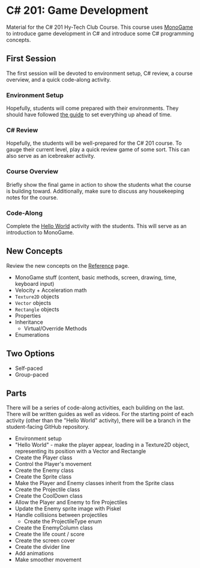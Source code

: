 # <span>C# 201:</span> Game Development
Material for the C# 201 Hy-Tech Club Course. This course uses [MonoGame](https://www.monogame.net/) to introduce game development in C# and introduce some C# programming concepts.

## First Session
The first session will be devoted to environment setup, C# review, a course overview, and a quick code-along activity.

### Environment Setup
Hopefully, students will come prepared with their environments. They should have followed [the guide](EnvironmentSetup.md) to set everything up ahead of time.

### <span>C#</span> Review
Hopefully, the students will be well-prepared for the C# 201 course. To gauge their current level, play a quick review game of some sort. This can also serve as an icebreaker activity.

### Course Overview
Briefly show the final game in action to show the students what the course is building toward. Additionally, make sure to discuss any housekeeping notes for the course.

### Code-Along
Complete the [Hello World](Walkthroughs/Part0HelloWorld.md) activity with the students. This will serve as an introduction to MonoGame.

## New Concepts
Review the new concepts on the [Reference](Reference.md) page.

- MonoGame stuff (content, basic methods, screen, drawing, time, keyboard input)
- Velocity + Acceleration math
- `Texture2D` objects
- `Vector` objects
- `Rectangle` objects
- Properties
- Inheritance
    - Virtual/Override Methods
- Enumerations

## Two Options
- Self-paced
- Group-paced

## Parts
There will be a series of code-along activities, each building on the last. There will be written guides as well as videos. For the starting point of each activity (other than the "Hello World" activity), there will be a branch in the student-facing GitHub repository.

- Environment setup
- "Hello World" - make the player appear, loading in a Texture2D object, representing its position with a Vector and Rectangle
- Create the Player class
- Control the Player's movement
- Create the Enemy class
- Create the Sprite class
- Make the Player and Enemy classes inherit from the Sprite class
- Create the Projectile class
- Create the CoolDown class
- Allow the Player and Enemy to fire Projectiles
- Update the Enemy sprite image with Piskel
- Handle collisions between projectiles
    - Create the ProjectileType enum
- Create the EnemyColumn class
- Create the life count / score
- Create the screen cover
- Create the divider line
- Add animations
- Make smoother movement